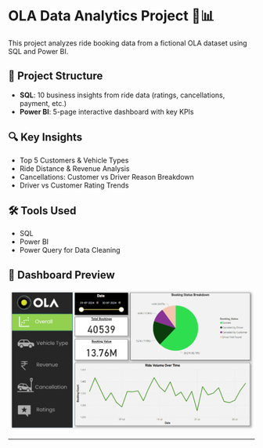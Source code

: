 # OLA Data Analytics Project 🚕📊

This project analyzes ride booking data from a fictional OLA dataset using SQL and Power BI.

## 📁 Project Structure

- **SQL**: 10 business insights from ride data (ratings, cancellations, payment, etc.)
- **Power BI**: 5-page interactive dashboard with key KPIs

## 🔍 Key Insights

- Top 5 Customers & Vehicle Types
- Ride Distance & Revenue Analysis
- Cancellations: Customer vs Driver Reason Breakdown
- Driver vs Customer Rating Trends

## 🛠️ Tools Used

- SQL
- Power BI
- Power Query for Data Cleaning

## 📸 Dashboard Preview

![Dashboard](/ola-data-analytics/Screebshoots/dashboard.png)

---
